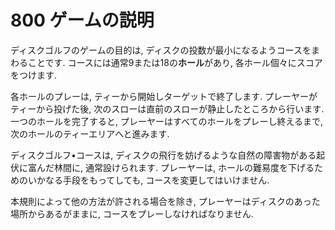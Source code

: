 # 800 ゲームの説明

ディスクゴルフのゲームの目的は,
ディスクの投数が最小になるようコースをまわることです.
コースには通常9または18の**ホール**があり,
各ホール個々にスコアをつけます.

各ホールのプレーは,
ティーから開始しターゲットで終了します.
プレーヤーがティーから投げた後,
次のスローは直前のスローが静止したところから行います.
一つのホールを完了すると,
プレーヤーはすべてのホールをプレーし終えるまで,
次のホールのティーエリアへと進みます.

ディスクゴルフ•コースは,
ディスクの飛行を妨げるような自然の障害物がある起伏に富んだ林間に,
通常設けられます.
プレーヤーは,
ホールの難易度を下げるためのいかなる手段をもってしても,
コースを変更してはいけません.

本規則によって他の方法が許される場合を除き,
プレーヤーはディスクのあった場所からあるがままに,
コースをプレーしなければなりません.
